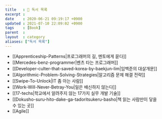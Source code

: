 ```yaml
---
title   : 📖 독서 목록
excerpt : 
date    : 2020-06-21 09:19:17 +0900
updated : 2021-07-10 22:09:02 +0900
tags    : [Book]
parent  : 
layout  : category
aliases: ["독서 목록"]
---
```

- [[Apprenticeship-Patterns|프로그래머의 길, 멘토에게 묻다]] 
- [[Mercedes-benz-programmer|벤츠 타는 프로그래머]]
- [[Developer-culter-that-saved-korea-by-baekjun-lim|임백준의 대살개문]]
- [[Algorithmic-Problem-Solving-Strategies|알고리즘 문제 해결 전략]]
- [[Swipe-To-Unlock|IT 좀 아는 사람]]
- [[Work-Will-Never-Betray-You|일은 배신하지 않는다]]
- [[17-techs|학교에서 알려주지 않는 17가지 실무 개발 기술]]
- [[Dokusho-suru-hito-dake-ga-tadoritsukeru-basho|책 읽는 사람만이 닿을 수 있는 곳]]
- [[Agile]]
